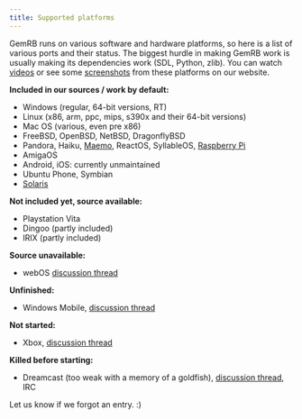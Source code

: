```yaml
---
title: Supported platforms
---
```


GemRB runs on various software and hardware platforms, so here is a list
of various ports and their status. The biggest hurdle in making GemRB
work is usually making its dependencies work (SDL, Python, zlib). You
can watch [videos](https://gemrb.github.io/Media#videos) or see some
[screenshots](https://gemrb.github.io/Media#exotic-platforms) from these
platforms on our website.

**Included in our sources / work by default:**

  - Windows (regular, 64-bit versions, RT)
  - Linux (x86, arm, ppc, mips, s390x and their 64-bit versions)
  - Mac OS (various, even pre x86)
  - FreeBSD, OpenBSD, NetBSD, DragonflyBSD
  - Pandora, Haiku,
    [Maemo](http://talk.maemo.org/showthread.php?t=16947), ReactOS,
    SyllableOS, [Raspberry
    Pi](http://www.raspians.com/Knowledgebase/gemrb-baldurs-gate-on-the-raspberry-pi/)
  - AmigaOS
  - Android, iOS: currently unmaintained
  - Ubuntu Phone, Symbian
  - [Solaris](http://forums.nekochan.net/viewtopic.php?f=17&t=16730822&p=7391249)

**Not included yet, source available:**

  - Playstation Vita
  - Dingoo (partly included)
  - IRIX (partly included)

**Source unavailable:**

  - webOS [discussion
    thread](http://forums.precentral.net/webos-development/291559-request-gemrb-port-webos.html)

**Unfinished:**

  - Windows Mobile, [discussion
    thread](http://gibberlings3.net/forums/topic/19375-a)

**Not started:**

  - Xbox, [discussion
    thread](http://gibberlings3.net/forums/topic/21762-a)

**Killed before starting:**

  - Dreamcast (too weak with a memory of a goldfish), [discussion
    thread](http://gibberlings3.net/forums/topic/19658-a), IRC

Let us know if we forgot an entry. :)
